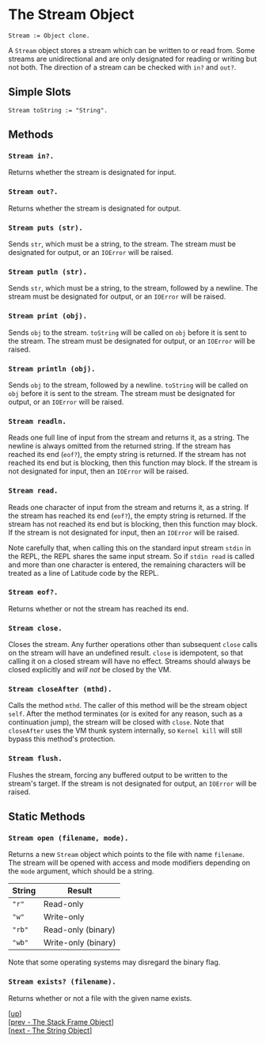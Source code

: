 
# The Stream Object

    Stream := Object clone.

A `Stream` object stores a stream which can be written to or read
from. Some streams are unidirectional and are only designated for
reading or writing but not both. The direction of a stream can be
checked with `in?` and `out?`.

## Simple Slots

    Stream toString := "String".

## Methods

### `Stream in?.`

Returns whether the stream is designated for input.

### `Stream out?.`

Returns whether the stream is designated for output.

### `Stream puts (str).`

Sends `str`, which must be a string, to the stream. The stream must be
designated for output, or an `IOError` will be raised.

### `Stream putln (str).`

Sends `str`, which must be a string, to the stream, followed by a
newline. The stream must be designated for output, or an `IOError`
will be raised.

### `Stream print (obj).`

Sends `obj` to the stream. `toString` will be called on `obj` before
it is sent to the stream. The stream must be designated for output, or
an `IOError` will be raised.

### `Stream println (obj).`

Sends `obj` to the stream, followed by a newline. `toString` will be
called on `obj` before it is sent to the stream. The stream must be
designated for output, or an `IOError` will be raised.

### `Stream readln.`

Reads one full line of input from the stream and returns it, as a
string. The newline is always omitted from the returned string. If the
stream has reached its end (`eof?`), the empty string is returned. If
the stream has not reached its end but is blocking, then this function
may block. If the stream is not designated for input, then an
`IOError` will be raised.

### `Stream read.`

Reads one character of input from the stream and returns it, as a
string. If the stream has reached its end (`eof?`), the empty string
is returned. If the stream has not reached its end but is blocking,
then this function may block. If the stream is not designated for
input, then an `IOError` will be raised.

Note carefully that, when calling this on the standard input stream
`stdin` in the REPL, the REPL shares the same input stream. So if
`stdin read` is called and more than one character is entered, the
remaining characters will be treated as a line of Latitude code by the
REPL.

### `Stream eof?.`

Returns whether or not the stream has reached its end.

### `Stream close.`

Closes the stream. Any further operations other than subsequent
`close` calls on the stream will have an undefined result. `close` is
idempotent, so that calling it on a closed stream will have no
effect. Streams should always be closed explicitly and *will not* be
closed by the VM.

### `Stream closeAfter (mthd).`

Calls the method `mthd`. The caller of this method will be the stream
object `self`. After the method terminates (or is exited for any
reason, such as a continuation jump), the stream will be closed with
`close`. Note that `closeAfter` uses the VM thunk system internally,
so `Kernel kill` will still bypass this method's protection.

### `Stream flush.`

Flushes the stream, forcing any buffered output to be written to the
stream's target. If the stream is not designated for output, an
`IOError` will be raised.

## Static Methods

### `Stream open (filename, mode).`

Returns a new `Stream` object which points to the file with name
`filename`. The stream will be opened with access and mode modifiers
depending on the `mode` argument, which should be a string.

| String      | Result                  |
| ----------- | ----------------------- |
| `"r"`       | Read-only               |
| `"w"`       | Write-only              |
| `"rb"`      | Read-only (binary)      |
| `"wb"`      | Write-only (binary)     |

Note that some operating systems may disregard the binary flag.

### `Stream exists? (filename).`

Returns whether or not a file with the given name exists.

[[up](.)]
<br/>[[prev - The Stack Frame Object](stackframe.md)]
<br/>[[next - The String Object](string.md)]

